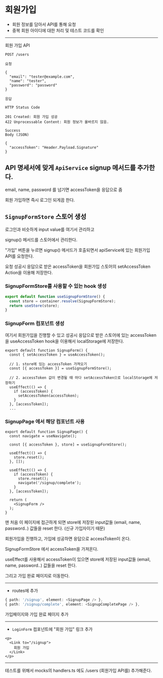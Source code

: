 # 회원가입

- 회원 정보를 담아서 API를 통해 요청
- 중복 회원 아이디에 대한 처리 및 테스트 코드를 확인

---

회원 가입 API

`POST /users`

`요청`

```.
{
  "email": "tester@example.com",
  "name": "tester",
  "password": "password"
}
```

`응답`

```.
HTTP Status Code

201 Created: 회원 가입 성공
422 Unprocessable Content: 회원 정보가 올바르지 않음.

Success 
Body (JSON)

{
  "accessToken": "Header.Payload.Signature"
}
```

## API 명세서에 맞게 `ApiService` signup 메서드를 추가한다.

email, name, password 를 넘기면 accessToken을 응답으로 줌

회원 가입하면 즉시 로그인 되게끔 한다.

## `SignupFormStore` 스토어 생성

로그인과 비슷하게 input value를 여기서 관리하고

signup() 메서드를 스토어에서 관리한다.

"가입" 버튼을 누르면 signup() 메서드가 호출되면서 apiService에 있는 회원가입 API를 요청한다.

요청 성공시 응답으로 받은 accessToken을 회원가입 스토어의 setAccessToken Action을 이용해 저장한다.

### SignupFormStore를 사용할 수 있는 hook 생성

```ts
export default function useSignupFormStore() {
  const store = container.resolve(SignupFormStore);
  return useStore(store);
}
```

### SignupForm 컴포넌트 생성

여기서 회원가입을 진행할 수 있고 성공시 응답으로 받은 스토어에 있는 accessToken을 useAccessToken hook을 이용해서 localStorage에 저장한다.

```tsx
export default function SignupForm() {
  const { setAccessToken } = useAccessToken();

  // 1. store에 있는 accessToken 가져오기
  const [{ accessToken }] = useSignupFormStore();

  // 2. accessToken 값이 변경될 때 마다 setAccessToken으로 localStorage에 저장하기
  useEffect(() => {
    if (accessToken) {
      setAccessToken(accessToken);
    }
  }, [accessToken]);
  ...
```

### SignupPage 에서 해당 컴포넌트 사용

```tsx
export default function SignupPage() {
  const navigate = useNavigate();

  const [{ accessToken }, store] = useSignupFormStore();

  useEffect(() => {
    store.reset();
  }, []);

  useEffect(() => {
    if (accessToken) {
      store.reset();
      navigate('/signup/complete');
    }
  }, [accessToken]);

  return (
    <SignupForm />
  );
}
```

맨 처음 이 페이지에 접근하게 되면 store에 저장된 input값들 (email, name, password..) 값들을 reset 한다. (신규 가입자이기 때문)

회원가입을 진행하고, 가입에 성공하면 응답으로 accessToken이 온다.

SignupFormStore 에서 accessToken을 가져온다.

useEffect를 사용해서 accessToken이 있으면 store에 저장된 input값들 (email, name, password..) 값들을 reset 한다.

그리고 가입 완료 페이지로 이동한다.

---

- routes에 추가

```ts
{ path: '/signup', element: <SignupPage /> },
{ path: '/signup/complete', element: <SignupCompletePage /> },
```

가입페이지와 가입 완료 페이지 추가

---

- `LoginForm` 컴포넌트에 "회원 가입" 링크 추가

```tsx
<p>
  <Link to="/signup">
    회원 가입
  </Link>
</p>
```

---

테스트를 위해서 mocks의 handlers.ts 에도 /users (회원가입 API를) 추가해준다.
